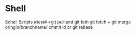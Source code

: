 # Shell
Schell Scripts
#test#->git pull and git feth
git fetch + git merge oringin/branchname/ cmmit id  or git rebase
#
